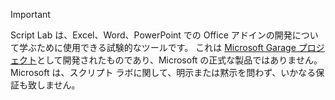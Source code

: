 > [!IMPORTANT]
> Script Lab は、Excel、Word、PowerPoint での Office アドインの開発について学ぶために使用できる試験的なツールです。 これは [Microsoft Garage プロジェクト](https://www.microsoft.com/en-us/garage/about/)として開発されたものであり、Microsoft の正式な製品ではありません。 Microsoft は、スクリプト ラボに関して、明示または黙示を問わず、いかなる保証も致しません。
